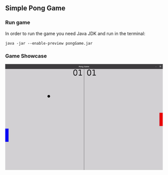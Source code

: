 ## Simple Pong Game

### Run game
In order to run the game you need Java JDK and run in the terminal:

```
java -jar --enable-preview pongGame.jar
```

### Game Showcase
<img src="context/showcase.gif" alt="Logo" >